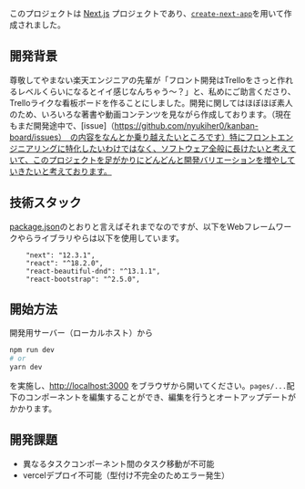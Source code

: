 このプロジェクトは [Next.js](https://nextjs.org/) プロジェクトであり、[`create-next-app`](https://github.com/vercel/next.js/tree/canary/packages/create-next-app)を用いて作成されました。

## 開発背景

尊敬してやまない楽天エンジニアの先輩が「フロント開発はTrelloをさっと作れるレベルくらいになるとイイ感じなんちゃう〜？」と、私めにご助言くださり、Trelloライクな看板ボードを作ることにしました。開発に関してはほぼほぼ素人のため、いろいろな著書や動画コンテンツを見ながら作成しております。（現在もまだ開発途中で、[issue]（https://github.com/nyukiher0/kanban-board/issues）　の内容をなんとか乗り越えたいところです）特にフロントエンジニアリングに特化したいわけではなく、ソフトウェア全般に長けたいと考えていて、このプロジェクトを足がかりにどんどんと開発バリエーションを増やしていきたいと考えております。

## 技術スタック

[package.json](https://github.com/nyukiher0/kanban-board/blob/main/package.json)のとおりと言えばそれまでなのですが、以下をWebフレームワークやらライブラリやらは以下を使用しています。

```
    "next": "12.3.1",
    "react": "^18.2.0",
    "react-beautiful-dnd": "^13.1.1",
    "react-bootstrap": "^2.5.0",
```


## 開始方法

開発用サーバー（ローカルホスト）から

```bash
npm run dev
# or
yarn dev
```
を実施し、[http://localhost:3000](http://localhost:3000) をブラウザから開いてください。`pages/...`配下のコンポーネントを編集することができ、編集を行うとオートアップデートがかかります。

## 開発課題

- 異なるタスクコンポーネント間のタスク移動が不可能
- vercelデプロイ不可能（型付け不完全のためエラー発生）

